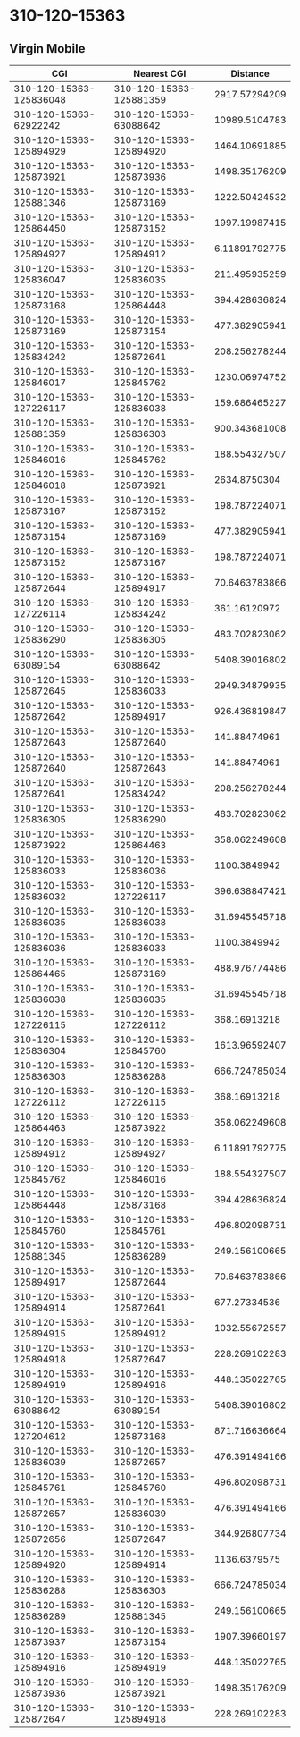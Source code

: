 # 310-120-15363
## Virgin Mobile


| CGI | Nearest CGI | Distance |
|-----|-------------|----------|
| 310-120-15363-125836048 | 310-120-15363-125881359 | 2917.57294209 |
| 310-120-15363-62922242 | 310-120-15363-63088642 | 10989.5104783 |
| 310-120-15363-125894929 | 310-120-15363-125894920 | 1464.10691885 |
| 310-120-15363-125873921 | 310-120-15363-125873936 | 1498.35176209 |
| 310-120-15363-125881346 | 310-120-15363-125873169 | 1222.50424532 |
| 310-120-15363-125864450 | 310-120-15363-125873152 | 1997.19987415 |
| 310-120-15363-125894927 | 310-120-15363-125894912 | 6.11891792775 |
| 310-120-15363-125836047 | 310-120-15363-125836035 | 211.495935259 |
| 310-120-15363-125873168 | 310-120-15363-125864448 | 394.428636824 |
| 310-120-15363-125873169 | 310-120-15363-125873154 | 477.382905941 |
| 310-120-15363-125834242 | 310-120-15363-125872641 | 208.256278244 |
| 310-120-15363-125846017 | 310-120-15363-125845762 | 1230.06974752 |
| 310-120-15363-127226117 | 310-120-15363-125836038 | 159.686465227 |
| 310-120-15363-125881359 | 310-120-15363-125836303 | 900.343681008 |
| 310-120-15363-125846016 | 310-120-15363-125845762 | 188.554327507 |
| 310-120-15363-125846018 | 310-120-15363-125873921 | 2634.8750304 |
| 310-120-15363-125873167 | 310-120-15363-125873152 | 198.787224071 |
| 310-120-15363-125873154 | 310-120-15363-125873169 | 477.382905941 |
| 310-120-15363-125873152 | 310-120-15363-125873167 | 198.787224071 |
| 310-120-15363-125872644 | 310-120-15363-125894917 | 70.6463783866 |
| 310-120-15363-127226114 | 310-120-15363-125834242 | 361.16120972 |
| 310-120-15363-125836290 | 310-120-15363-125836305 | 483.702823062 |
| 310-120-15363-63089154 | 310-120-15363-63088642 | 5408.39016802 |
| 310-120-15363-125872645 | 310-120-15363-125836033 | 2949.34879935 |
| 310-120-15363-125872642 | 310-120-15363-125894917 | 926.436819847 |
| 310-120-15363-125872643 | 310-120-15363-125872640 | 141.88474961 |
| 310-120-15363-125872640 | 310-120-15363-125872643 | 141.88474961 |
| 310-120-15363-125872641 | 310-120-15363-125834242 | 208.256278244 |
| 310-120-15363-125836305 | 310-120-15363-125836290 | 483.702823062 |
| 310-120-15363-125873922 | 310-120-15363-125864463 | 358.062249608 |
| 310-120-15363-125836033 | 310-120-15363-125836036 | 1100.3849942 |
| 310-120-15363-125836032 | 310-120-15363-127226117 | 396.638847421 |
| 310-120-15363-125836035 | 310-120-15363-125836038 | 31.6945545718 |
| 310-120-15363-125836036 | 310-120-15363-125836033 | 1100.3849942 |
| 310-120-15363-125864465 | 310-120-15363-125873169 | 488.976774486 |
| 310-120-15363-125836038 | 310-120-15363-125836035 | 31.6945545718 |
| 310-120-15363-127226115 | 310-120-15363-127226112 | 368.16913218 |
| 310-120-15363-125836304 | 310-120-15363-125845760 | 1613.96592407 |
| 310-120-15363-125836303 | 310-120-15363-125836288 | 666.724785034 |
| 310-120-15363-127226112 | 310-120-15363-127226115 | 368.16913218 |
| 310-120-15363-125864463 | 310-120-15363-125873922 | 358.062249608 |
| 310-120-15363-125894912 | 310-120-15363-125894927 | 6.11891792775 |
| 310-120-15363-125845762 | 310-120-15363-125846016 | 188.554327507 |
| 310-120-15363-125864448 | 310-120-15363-125873168 | 394.428636824 |
| 310-120-15363-125845760 | 310-120-15363-125845761 | 496.802098731 |
| 310-120-15363-125881345 | 310-120-15363-125836289 | 249.156100665 |
| 310-120-15363-125894917 | 310-120-15363-125872644 | 70.6463783866 |
| 310-120-15363-125894914 | 310-120-15363-125872641 | 677.27334536 |
| 310-120-15363-125894915 | 310-120-15363-125894912 | 1032.55672557 |
| 310-120-15363-125894918 | 310-120-15363-125872647 | 228.269102283 |
| 310-120-15363-125894919 | 310-120-15363-125894916 | 448.135022765 |
| 310-120-15363-63088642 | 310-120-15363-63089154 | 5408.39016802 |
| 310-120-15363-127204612 | 310-120-15363-125873168 | 871.716636664 |
| 310-120-15363-125836039 | 310-120-15363-125872657 | 476.391494166 |
| 310-120-15363-125845761 | 310-120-15363-125845760 | 496.802098731 |
| 310-120-15363-125872657 | 310-120-15363-125836039 | 476.391494166 |
| 310-120-15363-125872656 | 310-120-15363-125872647 | 344.926807734 |
| 310-120-15363-125894920 | 310-120-15363-125894914 | 1136.6379575 |
| 310-120-15363-125836288 | 310-120-15363-125836303 | 666.724785034 |
| 310-120-15363-125836289 | 310-120-15363-125881345 | 249.156100665 |
| 310-120-15363-125873937 | 310-120-15363-125873154 | 1907.39660197 |
| 310-120-15363-125894916 | 310-120-15363-125894919 | 448.135022765 |
| 310-120-15363-125873936 | 310-120-15363-125873921 | 1498.35176209 |
| 310-120-15363-125872647 | 310-120-15363-125894918 | 228.269102283 |
